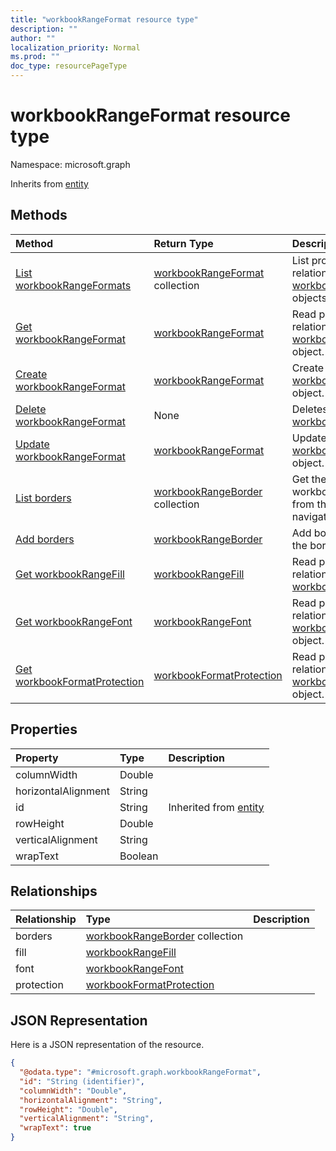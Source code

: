 ```yaml
---
title: "workbookRangeFormat resource type"
description: ""
author: ""
localization_priority: Normal
ms.prod: ""
doc_type: resourcePageType
---
```


# workbookRangeFormat resource type


Namespace: microsoft.graph




Inherits from [entity](../resources/entity.md)

## Methods
|Method|Return Type|Description|
|:---|:---|:---|
|[List workbookRangeFormats](../api/workbookrangeformat-list.md)|[workbookRangeFormat](../resources/workbookrangeformat.md) collection|List properties and relationships of the [workbookRangeFormat](../resources/workbookrangeformat.md) objects.|
|[Get workbookRangeFormat](../api/workbookrangeformat-get.md)|[workbookRangeFormat](../resources/workbookrangeformat.md)|Read properties and relationships of the [workbookRangeFormat](../resources/workbookrangeformat.md) object.|
|[Create workbookRangeFormat](../api/workbookrangeformat-create.md)|[workbookRangeFormat](../resources/workbookrangeformat.md)|Create a new [workbookRangeFormat](../resources/workbookrangeformat.md) object.|
|[Delete workbookRangeFormat](../api/workbookrangeformat-delete.md)|None|Deletes a [workbookRangeFormat](../resources/workbookrangeformat.md).|
|[Update workbookRangeFormat](../api/workbookrangeformat-update.md)|[workbookRangeFormat](../resources/workbookrangeformat.md)|Update the properties of a [workbookRangeFormat](../resources/workbookrangeformat.md) object.|
|[List borders](../api/workbookrangeformat-list-borders.md)|[workbookRangeBorder](../resources/workbookrangeborder.md) collection|Get the workbookRangeBorders from the borders navigation property.|
|[Add borders](../api/workbookrangeformat-post-borders.md)|[workbookRangeBorder](../resources/workbookrangeborder.md)|Add borders by posting to the borders collection.|
|[Get workbookRangeFill](../api/workbookrangefill-get.md)|[workbookRangeFill](../resources/workbookrangefill.md)|Read properties and relationships of the [workbookRangeFill](../resources/workbookrangefill.md) object.|
|[Get workbookRangeFont](../api/workbookrangefont-get.md)|[workbookRangeFont](../resources/workbookrangefont.md)|Read properties and relationships of the [workbookRangeFont](../resources/workbookrangefont.md) object.|
|[Get workbookFormatProtection](../api/workbookformatprotection-get.md)|[workbookFormatProtection](../resources/workbookformatprotection.md)|Read properties and relationships of the [workbookFormatProtection](../resources/workbookformatprotection.md) object.|

## Properties
|Property|Type|Description|
|:---|:---|:---|
|columnWidth|Double||
|horizontalAlignment|String||
|id|String| Inherited from [entity](../resources/entity.md)|
|rowHeight|Double||
|verticalAlignment|String||
|wrapText|Boolean||

## Relationships
|Relationship|Type|Description|
|:---|:---|:---|
|borders|[workbookRangeBorder](../resources/workbookrangeborder.md) collection||
|fill|[workbookRangeFill](../resources/workbookrangefill.md)||
|font|[workbookRangeFont](../resources/workbookrangefont.md)||
|protection|[workbookFormatProtection](../resources/workbookformatprotection.md)||

## JSON Representation
Here is a JSON representation of the resource.
<!-- {
  "blockType": "resource",
  "keyProperty": "id",
  "@odata.type": "microsoft.graph.workbookRangeFormat",
  "baseType": "microsoft.graph.entity",
  "openType": false
}
-->
``` json
{
  "@odata.type": "#microsoft.graph.workbookRangeFormat",
  "id": "String (identifier)",
  "columnWidth": "Double",
  "horizontalAlignment": "String",
  "rowHeight": "Double",
  "verticalAlignment": "String",
  "wrapText": true
}
```

